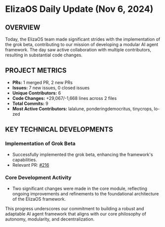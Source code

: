 # ElizaOS Daily Update (Nov 6, 2024)

## OVERVIEW 
Today, the ElizaOS team made significant strides with the implementation of the grok beta, contributing to our mission of developing a modular AI agent framework. The day saw active collaboration with multiple contributors, resulting in substantial code changes.

## PROJECT METRICS
- **PRs:** 1 merged PR, 2 new PRs
- **Issues:** 7 new issues, 0 closed issues
- **Unique Contributors:** 6
- **Code Changes:** +29,067/-1,668 lines across 2 files
- **Total Commits:** 9
- **Most Active Contributors:** lalalune, ponderingdemocritus, tinycrops, lo-zed

## KEY TECHNICAL DEVELOPMENTS

### Implementation of Grok Beta
- Successfully implemented the grok beta, enhancing the framework's capabilities.
- Relevant PR: [#216](https://github.com/elizaos/eliza/pull/216)

### Core Development Activity
- Two significant changes were made in the core module, reflecting ongoing improvements and refinements to the foundational architecture of the ElizaOS framework. 

This progress underscores our commitment to building a robust and adaptable AI agent framework that aligns with our core philosophy of autonomy, modularity, and decentralization.